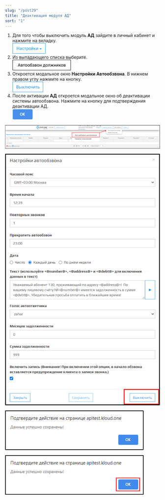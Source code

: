 ```yaml
---
slug: "/post29"
title: "Деактивация модуля АД"
sort: "1"
---
```


1. Для того чтобы выключить модуль **АД** зайдите в личный кабинет и нажмите на вкладку.  
![Картинка](./images/butt_settings.png )
1. Из выпадающего списка выберите.   
![Картинка](./images/butt_ad.png )
1. Откроется модальное окно **Настройки Автообзвона**. В нижнем правом углу нажмите на кнопку.  
![Картинка](./images/butt_disable.png )
1. После активации **АД** откроется модальное окно об деактивации системы автообзвона. Нажмите на кнопку для подтверждения деактивации АД.  
![Картинка](./images/butt_ok.png )

![Картинка](./images/image23.png "Автообзвон должников в выпадающем списке настроек")

![Картинка](./images/butt_disable_2.png "Кнопка Выключить")

![Картинка](./images/confirm_action.png "Модальное окно Подтверждение действий")

![Картинка](./images/confirm_action_redbox.png "Кнопка ОК")